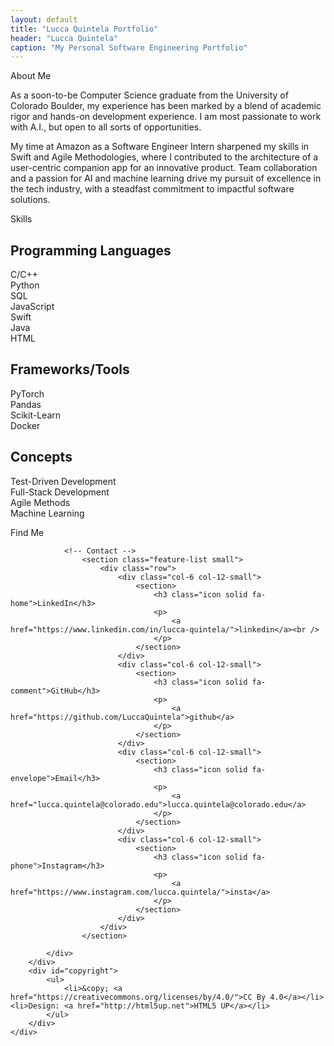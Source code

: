 ```yaml
---
layout: default
title: "Lucca Quintela Portfolio"
header: "Lucca Quintela"
caption: "My Personal Software Engineering Portfolio"
---
```


<!-- About Me -->
<section id="intro" class="wrapper style1">
	<div class="title">About Me</div>
	<div class="container">
		<p class="style1">
			As a soon-to-be Computer Science graduate from the University of Colorado Boulder, 
			my experience has been marked by a blend of academic rigor and hands-on development experience. 
			I am most passionate to work with A.I., but open to all sorts of opportunities. 
		</p>
		<p class="style1">
			My time at Amazon as a Software Engineer Intern sharpened my skills in Swift and Agile Methodologies, 
			where I contributed to the architecture of a user-centric companion app for an innovative product. 
			Team collaboration and a passion for AI and machine learning drive my pursuit of excellence in the tech industry, 
			with a steadfast commitment to impactful software solutions.
		</p>
	</div>
</section>

<!-- Skills -->
<section id="skills" class="wrapper style2">
<div class="title">Skills</div>
<div class="container">
	<h1>Programming Languages</h1>
	<p class="style1">
		C/C++ <br>
		Python <br>
		SQL <br>
		JavaScript <br>
		Swift <br>
		Java <br>
		HTML <br>
	</p>
	<h1>Frameworks/Tools</h1>
	<p class="style1">
		PyTorch <br>
		Pandas <br>
		Scikit-Learn <br>
		Docker <br>
	</p>
	<h1>Concepts</h1>
	<p class="style1">
		Test-Driven Development <br>
		Full-Stack Development <br>
		Agile Methods <br>
		Machine Learning <br>
	</p>
</div>
</section>

<!-- Contact Me / Socials -->
<section id="footer" class="wrapper">
	<div class="title">Find Me</div>
	<div class="container">
		<div class="row">
			<div class="col-6 col-12-medium">

				<!-- Contact -->
					<section class="feature-list small">
						<div class="row">
							<div class="col-6 col-12-small">
								<section>
									<h3 class="icon solid fa-home">LinkedIn</h3>
									<p>
										<a href="https://www.linkedin.com/in/lucca-quintela/">linkedin</a><br />
									</p>
								</section>
							</div>
							<div class="col-6 col-12-small">
								<section>
									<h3 class="icon solid fa-comment">GitHub</h3>
									<p>
										<a href="https://github.com/LuccaQuintela">github</a>
									</p>
								</section>
							</div>
							<div class="col-6 col-12-small">
								<section>
									<h3 class="icon solid fa-envelope">Email</h3>
									<p>
										<a href="lucca.quintela@colorado.edu">lucca.quintela@colorado.edu</a>
									</p>
								</section>
							</div>
							<div class="col-6 col-12-small">
								<section>
									<h3 class="icon solid fa-phone">Instagram</h3>
									<p>
										<a href="https://www.instagram.com/lucca.quintela/">insta</a>
									</p>
								</section>
							</div>
						</div>
					</section>

			</div>
		</div>
		<div id="copyright">
			<ul>
				<li>&copy; <a href="https://creativecommons.org/licenses/by/4.0/">CC By 4.0</a></li><li>Design: <a href="http://html5up.net">HTML5 UP</a></li>
			</ul>
		</div>
	</div>
</section>